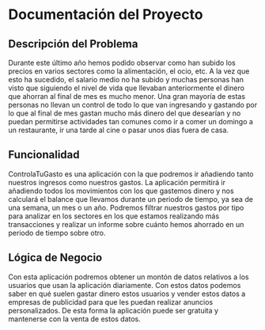 # Documentación del Proyecto

## Descripción del Problema
Durante este último año hemos podido observar como han subido los precios en varios sectores como la alimentación, el ocio, etc. A la vez que esto ha sucedido, el salario medio no ha subido y muchas personas han visto que siguiendo el nivel de vida que llevaban anteriormente el dinero que ahorran al final de mes es mucho menor. Una gran mayoría de estas personas no llevan un control de todo lo que van ingresando y gastando por lo que al final de mes gastan mucho más dinero del que desearían y no puedan permitirse actividades tan comunes como ir a comer un domingo a un restaurante, ir una tarde al cine o pasar unos dias fuera de casa.

## Funcionalidad
ControlaTuGasto es una aplicación con la que podremos ir añadiendo tanto nuestros ingresos como nuestros gastos. La aplicación permitirá ir añadiendo todos los movimientos con los que gastemos dinero y nos calculará el balance que llevamos durante un periodo de tiempo, ya sea de una semana, un mes o un año. Podremos filtrar nuestros gastos por tipo para analizar en los sectores en los que estamos realizando más transacciones y realizar un informe sobre cuánto hemos ahorrado en un periodo de tiempo sobre otro.

## Lógica de Negocio
Con esta aplicación podremos obtener un montón de datos relativos a los usuarios que usan la aplicación diariamente. Con estos datos podemos saber en qué suelen gastar dinero estos usuarios y vender estos datos a empresas de publicidad para que les puedan realizar anuncios personalizados. De esta forma la aplicación puede ser gratuita y mantenerse con la venta de estos datos.

